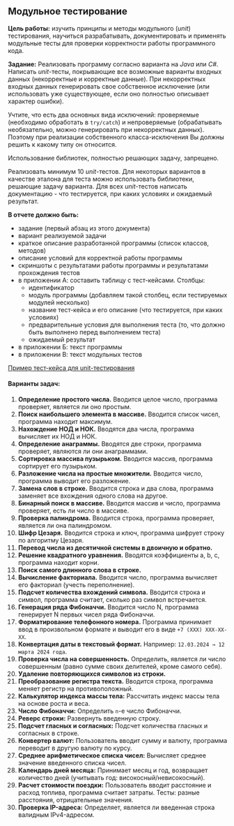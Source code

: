 ## Модульное тестирование

**Цель работы:** изучить принципы и методы модульного (*unit*) тестирования, научиться разрабатывать, документировать и применять модульные тесты для проверки корректности работы программного кода.

**Задание:**
Реализовать программу согласно варианта на *Java* или *C#*. Написать *unit*-тесты, покрывающие все возможные варианты входных данных (некорректные и корректные данные). При некорректных входных данных генерировать свое собственное исключение (или использовать уже существующее, если оно полностью описывает характер ошибки). 

Учтите, что есть два основных вида исключений: проверяемые (необходимо обработать в `try/catch`) и непроверяемые (обрабатывать необязательно, можно генерировать при некорректных данных). Поэтому при реализации собственного класса-исключения Вы должны решить к какому типу он относится.

Использование библиотек, полностью решающих задачу, запрещено.  

Реализовать минимум 10 *unit*-тестов. Для некоторых вариантов в качестве эталона для теста можно использовать библиотеки, решающие задачу варианта. Для всех *unit*-тестов написать документацию - что тестируется, при каких условиях и ожидаемый результат.

**В отчете должно быть:**
- задание (первый абзац из этого документа)
- вариант реализуемой задачи
- краткое описание разработанной программы (список классов, методов)
- описание условий для корректной работы программы
- скриншоты с результатами работы программы и результатами прохождения тестов
- в приложении А: составить таблицу с тест-кейсами. Столбцы: 
	- идентификатор 
	- модуль программы (добавляем такой столбец, если тестируемых модулей несколько)
	- название тест-кейса и его описание (что тестируется, при каких условиях)
	- предварительные условия для выполнения теста (то, что должно быть выполнено перед выполнением теста)
	-  ожидаемый результат
- в приложении Б: текст программы
- в приложении В: текст модульных тестов

[Пример тест-кейса для unit-тестирования](https://github.com/the-hwk/GSTU-software-testing/blob/main/L4/%D0%9F%D1%80%D0%B8%D0%BC%D0%B5%D1%80%20%D1%82%D0%B5%D1%81%D1%82-%D0%BA%D0%B5%D0%B9%D1%81%D0%B0%20%D0%B4%D0%BB%D1%8F%20unit-%D1%82%D0%B5%D1%81%D1%82%D0%B8%D1%80%D0%BE%D0%B2%D0%B0%D0%BD%D0%B8%D1%8F.docx)

#### Варианты задач:

1. **Определение простого числа.** Вводится целое число, программа проверяет, является ли оно простым.
2. **Поиск наибольшего элемента в массиве.** Вводится список чисел, программа находит максимум.
3. **Нахождение НОД и НОК.** Вводятся два числа, программа вычисляет их НОД и НОК.
4. **Определение анаграммы.** Вводятся две строки, программа проверяет, являются ли они анаграммами.
5. **Сортировка массива пузырьком.** Вводится массив, программа сортирует его пузырьком.
6. **Разложение числа на простые множители.** Вводится число, программа выводит его разложение.
7. **Замена слов в строке.** Вводится строка и два слова, программа заменяет все вхождения одного слова на другое.
8. **Бинарный поиск в массиве.** Вводится массив и число, программа проверяет, есть ли число в массиве.
9. **Проверка палиндрома.** Вводится строка, программа проверяет, является ли она палиндромом.
10. **Шифр Цезаря.** Вводится строка и ключ, программа шифрует строку по алгоритму Цезаря.
11. **Перевод числа из десятичной системы в двоичную и обратно.**
12. **Решение квадратного уравнения.** Вводятся коэффициенты a, b, c, программа находит корни.
13. **Поиск самого длинного слова в строке.**
14. **Вычисление факториала.** Вводится число, программа вычисляет его факториал (учесть переполнение).
15. **Подсчет количества вхождений символа.** Вводится строка и символ, программа считает, сколько раз символ встречается.
16. **Генерация ряда Фибоначчи.** Вводится число N, программа генерирует N первых чисел ряда Фибоначчи.
17. **Форматирование телефонного номера.** Программа принимает ввод в произвольном формате и выводит его в виде `+7 (XXX) XXX-XX-XX`.
18. **Конвертация даты в текстовый формат.** Например: `12.03.2024 → 12 марта 2024 года`.
19. **Проверка числа на совершенность.** Определить, является ли число совершенным (равно сумме своих делителей, кроме самого себя).
20. **Удаление повторяющихся символов из строки.**
21. **Преобразование регистра текста.** Вводится строка, программа меняет регистр на противоположный.
22. **Калькулятор индекса массы тела:** Рассчитать индекс массы тела на основе роста и веса.
23. **Число Фибоначчи:** Определить `n`-е число Фибоначчи.
24. **Реверс строки:** Развернуть введенную строку.
25. **Подсчет гласных и согласных:** Подсчет количества гласных и согласных в строке.
26. **Конвертер валют:** Пользователь вводит сумму и валюту, программа переводит в другую валюту по курсу.
27. **Среднее арифметическое списка чисел:** Вычисляет среднее значение введенного списка чисел.
28. **Календарь дней месяца:** Принимает месяц и год, возвращает количество дней (учитывать год: високосный/невисокосный).
29. **Расчет стоимости поездки:** Пользователь вводит расстояние и расход топлива, программа считает затраты. Тесты: разные расстояния, отрицательные значения.
30. **Проверка IP-адреса:** Определяет, является ли введенная строка валидным IPv4-адресом.
